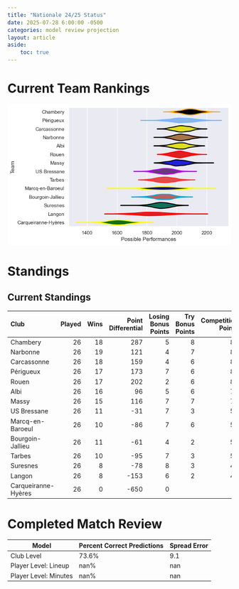 ```yaml
---  
title: "Nationale 24/25 Status"  
date: 2025-07-28 6:00:00 -0500  
categories: model review projection  
layout: article  
aside:  
    toc: true  
---
```

# Current Team Rankings


![Club Rankings](plots/rankings_Nationale_2425.png)
# Standings

## Current Standings


| Club                |   Played |   Wins |   Point Differential |   Losing Bonus Points |   Try Bonus Points |   Competition Points |
|:--------------------|---------:|-------:|---------------------:|----------------------:|-------------------:|---------------------:|
| Chambery            |       26 |     18 |                  287 |                     5 |                  8 |                   87 |
| Narbonne            |       26 |     19 |                  121 |                     4 |                  7 |                   87 |
| Carcassonne         |       26 |     18 |                  159 |                     4 |                  6 |                   82 |
| Périgueux           |       26 |     17 |                  173 |                     7 |                  6 |                   81 |
| Rouen               |       26 |     17 |                  202 |                     2 |                  6 |                   80 |
| Albi                |       26 |     16 |                   96 |                     5 |                  6 |                   77 |
| Massy               |       26 |     15 |                  116 |                     7 |                  7 |                   74 |
| US Bressane         |       26 |     11 |                  -31 |                     7 |                  3 |                   56 |
| Marcq-en-Baroeul    |       26 |     10 |                  -86 |                     7 |                  6 |                   53 |
| Bourgoin-Jallieu    |       26 |     11 |                  -61 |                     4 |                  2 |                   50 |
| Tarbes              |       26 |     10 |                  -95 |                     7 |                  3 |                   50 |
| Suresnes            |       26 |      8 |                  -78 |                     8 |                  3 |                   47 |
| Langon              |       26 |      8 |                 -153 |                     6 |                  2 |                   42 |
| Carqueiranne-Hyères |       26 |      0 |                 -650 |                     0 |                    |                    0 |



# Completed Match Review


| Model | Percent Correct Predictions | Spread Error |
| ------ | ------ | ------ |
| Club Level | 73.6% | 9.1 |
| Player Level: Lineup | nan% | nan |
| Player Level: Minutes | nan% | nan |


